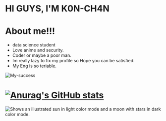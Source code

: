 # HI GUYS, I'M K0N-CH4N

# About me!!!
- data science student
- Love anime and security.
- Coder or maybe a poor man.
- Im really lazy to fix my profile so Hope you can be satisfied.
- My Eng is so teriable.

 ![My-success](https://tryhackme-badges.s3.amazonaws.com/hackervnn40.png)

# [![Anurag's GitHub stats](https://github-readme-stats.vercel.app/api?username=tiyeume25112004)](https://github.com/anuraghazra/github-readme-stats)
<picture>
  <source media="(prefers-color-scheme: dark)" srcset="https://tryhackme.com/badge/816004">
  <source media="(prefers-color-scheme: light)" srcset="https://user-images.githubusercontent.com/25423296/163456779-a8556205-d0a5-45e2-ac17-42d089e3c3f8.png">
  <img alt="Shows an illustrated sun in light color mode and a moon with stars in dark color mode." src="https://user-images.githubusercontent.com/25423296/163456779-a8556205-d0a5-45e2-ac17-42d089e3c3f8.png">
</picture>
